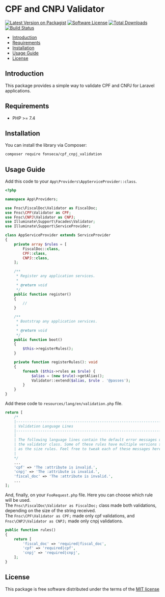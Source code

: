 # CPF and CNPJ Validator

[![Latest Version on Packagist](https://img.shields.io/packagist/v/fonseca/cpf_cnpj_validation.svg?style=flat-square)](https://packagist.org/packages/fonseca/cpf_cnpj_validation)
[![Software License](https://img.shields.io/badge/license-MIT-brightgreen.svg?style=flat-square)](LICENSE.md)
[![Total Downloads](https://img.shields.io/packagist/dt/fonseca/cpf_cnpj_validation.svg?style=flat-square)](https://packagist.org/packages/fonseca/cpf_cnpj_validation)
[![Build Status](https://github.com/fnsc/cpf-cnpj-validation/workflows/Tests/badge.svg)](https://github.com/fnsc/cpf-cnpj-validation/actions?query=workflow%3ATests)

- [Introduction](#introduction)
- [Requirements](#requirements)
- [Installation](#installation)
- [Usage Guide](#usage)
- [License](#license)

<a name="introduction"></a>
## Introduction
This package provides a simple way to validate CPF and CNPJ for Laravel applications.

<a name="requirements"></a>
## Requirements
- PHP >= 7.4

<a name="installation"></a>
## Installation
You can install the library via Composer:
```bash
composer require fonseca/cpf_cnpj_validation
```

<a name="usage"></a>
## Usage Guide
Add this code to your `App\Providers\AppServiceProvider::class`.  

```php
<?php

namespace App\Providers;

use Fnsc\FiscalDoc\Validator as FiscalDoc;
use Fnsc\CPF\Validator as CPF;
use Fnsc\CNPJ\Validator as CNPJ;
use Illuminate\Support\Facades\Validator;
use Illuminate\Support\ServiceProvider;

class AppServiceProvider extends ServiceProvider
{
    private array $rules = [
        FiscalDoc::class,
        CPF::class,
        CNPJ::class,
    ];

    /**
     * Register any application services.
     *
     * @return void
     */
    public function register()
    {
        //
    }

    /**
     * Bootstrap any application services.
     *
     * @return void
     */
    public function boot()
    {
        $this->registerRules();
    }

    private function registerRules(): void
    {
        foreach ($this->rules as $rule) {
            $alias = (new $rule)->getAlias();
            Validator::extend($alias, $rule . '@passes');
        }
    }
}
```

Add these code to `resources/lang/en/validation.php` file.
```php
return [
    /*
    |--------------------------------------------------------------------------
    | Validation Language Lines
    |--------------------------------------------------------------------------
    |
    | The following language lines contain the default error messages used by
    | the validator class. Some of these rules have multiple versions such
    | as the size rules. Feel free to tweak each of these messages here.
    |
    */
    ...
    'cpf' => 'The :attribute is invalid.',
    'cnpj' => 'The :attribute is invalid.',
    'fiscal_doc' => 'The :attribute is invalid.',
    ...
];
```

And, finally, on your `FooRequest.php` file. 
Here you can choose which rule will be used. <br> 
The `Fnsc\FiscalDoc\Validator as FiscalDoc;` class made both validations, depending on the size of the string received.<br>
The `Fnsc\CPF\Validator as CPF;` made only cpf validations, and `Fnsc\CNPJ\Validator as CNPJ;` made only cnpj validations.
```php
public function rules()
{
    return [
        'fiscal_doc' => 'required|fiscal_doc',
        'cpf' => 'required|cpf',
        'cnpj' => 'required|cnpj',
    ];
}
```

<a name="license"></a>
## License
This package is free software distributed under the terms of the [MIT license](http://opensource.org/licenses/MIT)